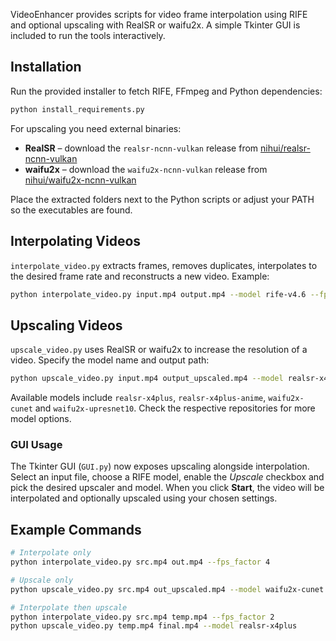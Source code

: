 VideoEnhancer provides scripts for video frame interpolation using RIFE and optional upscaling with RealSR or waifu2x. A simple Tkinter GUI is included to run the tools interactively.

## Installation

Run the provided installer to fetch RIFE, FFmpeg and Python dependencies:

```bash
python install_requirements.py
```

For upscaling you need external binaries:

- **RealSR** – download the `realsr-ncnn-vulkan` release from [nihui/realsr-ncnn-vulkan](https://github.com/nihui/realsr-ncnn-vulkan/releases)
- **waifu2x** – download the `waifu2x-ncnn-vulkan` release from [nihui/waifu2x-ncnn-vulkan](https://github.com/nihui/waifu2x-ncnn-vulkan/releases)

Place the extracted folders next to the Python scripts or adjust your PATH so the executables are found.

## Interpolating Videos

`interpolate_video.py` extracts frames, removes duplicates, interpolates to the desired frame rate and reconstructs a new video. Example:

```bash
python interpolate_video.py input.mp4 output.mp4 --model rife-v4.6 --fps_factor 2
```

## Upscaling Videos

`upscale_video.py` uses RealSR or waifu2x to increase the resolution of a video. Specify the model name and output path:

```bash
python upscale_video.py input.mp4 output_upscaled.mp4 --model realsr-x4plus
```

Available models include `realsr-x4plus`, `realsr-x4plus-anime`, `waifu2x-cunet` and `waifu2x-upresnet10`. Check the respective repositories for more model options.

### GUI Usage

The Tkinter GUI (`GUI.py`) now exposes upscaling alongside interpolation. Select an input file, choose a RIFE model, enable the *Upscale* checkbox and pick the desired upscaler and model. When you click **Start**, the video will be interpolated and optionally upscaled using your chosen settings.

## Example Commands

```bash
# Interpolate only
python interpolate_video.py src.mp4 out.mp4 --fps_factor 4

# Upscale only
python upscale_video.py src.mp4 out_upscaled.mp4 --model waifu2x-cunet

# Interpolate then upscale
python interpolate_video.py src.mp4 temp.mp4 --fps_factor 2
python upscale_video.py temp.mp4 final.mp4 --model realsr-x4plus
```

